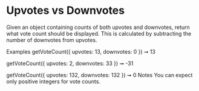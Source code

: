 # Upvotes vs Downvotes

Given an object containing counts of both upvotes and downvotes, return what vote count should be displayed. This is calculated by subtracting the number of downvotes from upvotes.

Examples
getVoteCount({ upvotes: 13, downvotes: 0 }) ➞ 13

getVoteCount({ upvotes: 2, downvotes: 33 }) ➞ -31

getVoteCount({ upvotes: 132, downvotes: 132 }) ➞ 0
Notes
You can expect only positive integers for vote counts.
